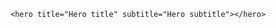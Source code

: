 <hero title="Hero title" subtitle="Hero subtitle"></hero>

```
<hero title="Hero title" subtitle="Hero subtitle"></hero>
```
